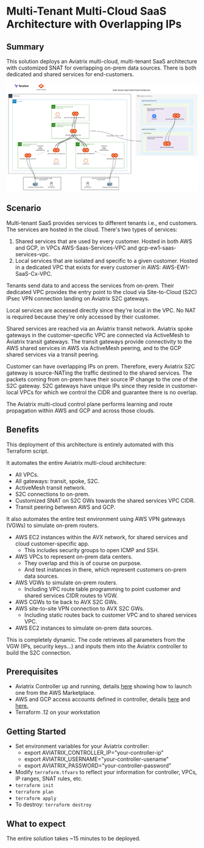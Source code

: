 # Multi-Tenant Multi-Cloud SaaS Architecture with Overlapping IPs

## Summary
This solution deploys an Aviatrix multi-cloud, multi-tenant SaaS architecture with customized SNAT for overlapping on-prem data sources.  There is both dedicated and shared services for end-customers.

<img alt="multi-tenant saas architecture" src="https://github.com/AviatrixSystems/terraform-solutions/raw/master/solutions/img/multi-tenant-saas.png">

## Scenario
Multi-tenant SaaS provides services to different tenants i.e., end customers.  The services are hosted in the cloud.  There's two types of services:
1. Shared services that are used by every customer.  Hosted in both AWS and GCP, in VPCs AWS-Saas-Services-VPC and gcp-ew1-saas-services-vpc.
2. Local services that are isolated and specific to a given customer.  Hosted in a dedicated VPC that exists for every customer in AWS: AWS-EW1-SaaS-Cx-VPC.

Tenants send data to and access the services from on-prem.  Their dedicated VPC provides the entry point to the cloud via Site-to-Cloud (S2C) IPsec VPN connection landing on Aviatrix S2C gateways.

Local services are accessed directly since they're local in the VPC.  No NAT is required because they're only accessed by their customer.

Shared services are reached via an Aviatrix transit network.  Aviatrix spoke gateways in the customer-specific VPC are connected via ActiveMesh to Aviatrix transit gateways.  The transit gateways provide connectivity to the AWS shared services in AWS via ActiveMesh peering, and to the GCP shared services via a transit peering.

Customer can have overlapping IPs on prem.  Therefore, every Aviatrix S2C gateway is source-NATing the traffic destined to the shared services.  The packets coming from on-prem have their source IP change to the one of the S2C gateway.  S2C gateways have unique IPs since they reside in customer-local VPCs for which we control the CIDR and guarantee there is no overlap.

The Aviatrix multi-cloud control plane performs learning and route propagation within AWS and GCP and across those clouds.

## Benefits
This deployment of this architecture is entirely automated with this Terraform script.

It automates the entire Aviatrix multi-cloud architecture:
* All VPCs.
* All gateways: transit, spoke, S2C.
* ActiveMesh transit network.
* S2C connections to on-prem.
* Customized SNAT on S2C GWs towards the shared services VPC CIDR.
* Transit peering between AWS and GCP.

It also automates the entire test environment using AWS VPN gateways (VGWs) to simulate on-prem routers.
* AWS EC2 instances within the AVX network, for shared services and cloud customer-specific app.
  * This includes security groups to open ICMP and SSH.
* AWS VPCs to represent on-prem data centers.
  * They overlap and this is of course on purpose.
  * And test instances in there, which represent customers on-prem data sources.
* AWS VGWs to simulate on-prem routers.
  * Including VPC route table programming to point customer and shared services CIDR routes to VGW.
* AWS CGWs to tie back to AVX S2C GWs.
* AWS site-to-site VPN connection to AVX S2C GWs.
  * Including static routes back to customer VPC and to shared services VPC.
* AWS EC2 instances to simulate on-prem data sources.

This is completely dynamic. The code retrieves all parameters from the VGW (IPs, security keys…) and inputs them into the Aviatrix controller to build the S2C connection.

## Prerequisites
- Aviatrix Controller up and running, details [here](https://docs.aviatrix.com/StartUpGuides/aviatrix-cloud-controller-startup-guide.html) showing how to launch one from the AWS Marketplace.
- AWS and GCP access accounts defined in controller, details [here](https://docs.aviatrix.com/StartUpGuides/aviatrix-cloud-controller-startup-guide.html#select-aws) and [here.](https://docs.aviatrix.com/HowTos/CreateGCloudAccount.html)
- Terraform .12 on your workstation

## Getting Started
* Set environment variables for your Aviatrix controller:
  * export AVIATRIX_CONTROLLER_IP="your-controller-ip"
  * export AVIATRIX_USERNAME="your-controller-usename"
  * export AVIATRIX_PASSWORD="your-controller-password"
* Modify ```terraform.tfvars``` to reflect your information for controller, VPCs, IP ranges, SNAT rules, etc.
* ```terraform init```
* ```terraform plan```
* ```terraform apply```
* To destroy: ```terraform destroy```

## What to expect
The entire solution takes ~15 minutes to be deployed.
<!--stackedit_data:
eyJoaXN0b3J5IjpbMTc5ODYyNjE1OF19
-->